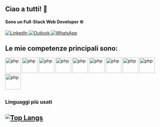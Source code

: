 ## Ciao a tutti! 👋 

#### Sono un Full-Stack Web Developer ⚙️ 

<a href="https://www.linkedin.com/in/pietro-antonio-nini-2061241a9/">
  <img alt="LinkedIn" src="https://img.shields.io/badge/LinkedIn-0077B5?style=for-the-badge&logo=linkedin&logoColor=white"/>
</a>

<a href="mailto:pietroantonio.nini@outlook.com">
  <img alt="Outlook" src="https://img.shields.io/badge/Outlook-0072C6?style=for-the-badge&logo=microsoft-outlook&logoColor=white"/>
</a>

<a href="https://wa.me/+393383448922">
  <img alt="WhatsApp" src="https://img.shields.io/badge/WhatsApp-25D366?style=for-the-badge&logo=whatsapp&logoColor=white"/>
</a>





## Le mie competenze principali sono: 
<img src="https://github.com/PietroAntonioNini/PietroAntonioNini/assets/151193470/34c1f358-2f83-44c3-a50c-8b43fcd3ebba" alt="php" style="width:50px">
<img src="https://github.com/PietroAntonioNini/PietroAntonioNini/assets/151193470/e6099917-4325-46cb-b82b-de5eb81138c2" alt="php" style="width:50px">
<img src="https://github.com/PietroAntonioNini/PietroAntonioNini/assets/151193470/a7e94e78-2687-44bd-9ac7-e9bcf29f8edc" alt="php" style="width:50px">
<img src="https://github.com/PietroAntonioNini/PietroAntonioNini/assets/151193470/549b31a2-2236-448b-9470-acb191b6dea7" alt="php" style="width:50px">
<img src="https://github.com/PietroAntonioNini/PietroAntonioNini/assets/151193470/7a4c5c37-b627-470e-b2ca-cd3cfbefb853" alt="php" style="width:50px">
<img src="https://github.com/PietroAntonioNini/PietroAntonioNini/assets/151193470/04b9580f-5db3-473d-bea7-9d9e7d0c6199" alt="php" style="width:50px">
<img src="https://github.com/PietroAntonioNini/PietroAntonioNini/assets/151193470/6be22fee-f4c2-4cb6-9902-860282b6da8a" alt="php" style="width:50px">
<img src="https://github.com/PietroAntonioNini/PietroAntonioNini/assets/151193470/e788e505-7e78-483c-90c9-0d6720218344" alt="php" style="width:50px">
<img src="https://github.com/PietroAntonioNini/PietroAntonioNini/assets/151193470/17461c42-ea4d-484a-86ab-76e90b87757a" alt="php" style="width:50px">
<img src="https://github.com/PietroAntonioNini/PietroAntonioNini/assets/151193470/5dea181e-f5dc-483d-9894-2bc09a5a4117)" alt="php" style="width:50px">

##

### Linguaggi più usati 
## [![Top Langs](https://github-readme-stats.vercel.app/api/top-langs/?username=PietroAntonioNini&layout=compact&hide=blade)](https://github.com/PietroAntonioNini/github-readme-stats)










 





















<!--
Here are some ideas to get you started:

- 🔭 I’m currently working on ...
- 🌱 I’m currently learning ...
- 👯 I’m looking to collaborate on ...
- 🤔 I’m looking for help with ...
- 💬 Ask me about ...
- 📫 How to reach me: ...
- 😄 Pronouns: ...
- ⚡ Fun fact: ...
-->
